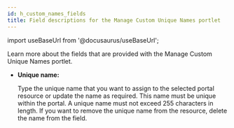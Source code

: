 ```yaml
---
id: h_custom_names_fields
title: Field descriptions for the Manage Custom Unique Names portlet
---
```

import useBaseUrl from '@docusaurus/useBaseUrl';



Learn more about the fields that are provided with the Manage Custom Unique Names portlet.

-   **Unique name:**

    Type the unique name that you want to assign to the selected portal resource or update the name as required. This name must be unique within the portal. A unique name must not exceed 255 characters in length. If you want to remove the unique name from the resource, delete the name from the field.


